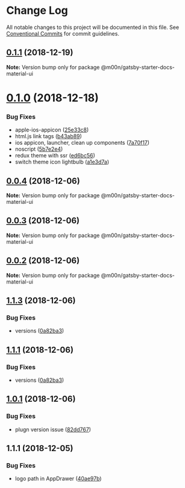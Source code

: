 # Change Log

All notable changes to this project will be documented in this file.
See [Conventional Commits](https://conventionalcommits.org) for commit guidelines.

## [0.1.1](https://github.com/6stars/gatsby-docs/compare/@m00n/gatsby-starter-docs-material-ui@0.1.0...@m00n/gatsby-starter-docs-material-ui@0.1.1) (2018-12-19)

**Note:** Version bump only for package @m00n/gatsby-starter-docs-material-ui

# [0.1.0](https://github.com/6stars/gatsby-docs/compare/@m00n/gatsby-starter-docs-material-ui@0.0.4...@m00n/gatsby-starter-docs-material-ui@0.1.0) (2018-12-18)

### Bug Fixes

- apple-ios-appicon ([25e33c8](https://github.com/6stars/gatsby-docs/commit/25e33c8))
- html.js link tags ([b43ab89](https://github.com/6stars/gatsby-docs/commit/b43ab89))
- ios appicon, launcher, clean up components ([7a70f17](https://github.com/6stars/gatsby-docs/commit/7a70f17))
- noscript ([5b7e2e4](https://github.com/6stars/gatsby-docs/commit/5b7e2e4))
- redux theme with ssr ([ed6bc56](https://github.com/6stars/gatsby-docs/commit/ed6bc56))
- switch theme icon lightbulb ([a1e3d7a](https://github.com/6stars/gatsby-docs/commit/a1e3d7a))

## [0.0.4](https://github.com/6stars/gatsby-docs/compare/@m00n/gatsby-starter-docs-material-ui@0.0.3...@m00n/gatsby-starter-docs-material-ui@0.0.4) (2018-12-06)

**Note:** Version bump only for package @m00n/gatsby-starter-docs-material-ui

## [0.0.3](https://github.com/6stars/gatsby-docs/compare/@m00n/gatsby-starter-docs-material-ui@0.0.2...@m00n/gatsby-starter-docs-material-ui@0.0.3) (2018-12-06)

**Note:** Version bump only for package @m00n/gatsby-starter-docs-material-ui

## [0.0.2](https://github.com/6stars/gatsby-docs/compare/@m00n/gatsby-starter-docs-material-ui@1.1.3...@m00n/gatsby-starter-docs-material-ui@0.0.2) (2018-12-06)

**Note:** Version bump only for package @m00n/gatsby-starter-docs-material-ui

## [1.1.3](https://github.com/6stars/gatsby-docs/compare/@m00n/gatsby-starter-docs-material-ui@1.0.1...@m00n/gatsby-starter-docs-material-ui@1.1.3) (2018-12-06)

### Bug Fixes

- versions ([0a82ba3](https://github.com/6stars/gatsby-docs/commit/0a82ba3))

## [1.1.1](https://github.com/6stars/gatsby-docs/compare/@m00n/gatsby-starter-docs-material-ui@1.0.1...@m00n/gatsby-starter-docs-material-ui@1.1.1) (2018-12-06)

### Bug Fixes

- versions ([0a82ba3](https://github.com/6stars/gatsby-docs/commit/0a82ba3))

## [1.0.1](https://github.com/6stars/gatsby-docs/compare/@m00n/gatsby-starter-docs-material-ui@1.1.1...@m00n/gatsby-starter-docs-material-ui@1.0.1) (2018-12-06)

### Bug Fixes

- plugn version issue ([82dd767](https://github.com/6stars/gatsby-docs/commit/82dd767))

## 1.1.1 (2018-12-05)

### Bug Fixes

- logo path in AppDrawer ([40ae97b](https://github.com/6stars/gatsby-docs/commit/40ae97b))
